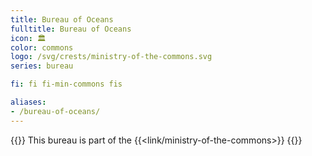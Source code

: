 ```yaml
---
title: Bureau of Oceans
fulltitle: Bureau of Oceans
icon: 🏛️
color: commons
logo: /svg/crests/ministry-of-the-commons.svg
series: bureau

fi: fi fi-min-commons fis

aliases:
- /bureau-of-oceans/
---
```

{{<note series>}}
 This bureau is part of the {{<link/ministry-of-the-commons>}}
{{</note>}}